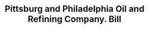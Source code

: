 ---
doi: 10.7916/D86M4JWW
date_other: '1900'
date_other_textual: 1900-1909
form: printed ephemera
genre:
- Invoices
name:
- Pittsburg and Philadelphia Oil and Refining Company
object_in_context_url: https://biggert.cul.columbia.edu/items/view/ave_biggert_00795
subject_hierarchical_geographic:
- Camden, New Jersey, United States
subject_name:
- Pittsburg and Philadelphia Oil and Refining Company
title: Pittsburg and Philadelphia Oil and Refining Company. Bill
sort_title: Pittsburg and Philadelphia Oil and Refining Company. Bill
call_number: ave_biggert_00795
coordinates:
- 39.94,-75.105
pid: ave_biggert_00795
identifiers: ave_biggert_00795
thumbnail: false
permalink: /biggert/ave_biggert_00795/
layout: iiif-image-page
---